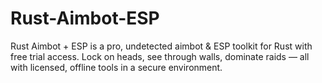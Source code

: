 # Rust-Aimbot-ESP
Rust Aimbot + ESP is a pro, undetected aimbot &amp; ESP toolkit for Rust with free trial access. Lock on heads, see through walls, dominate raids — all with licensed, offline tools in a secure environment.
